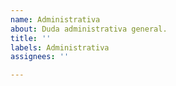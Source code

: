 ```yaml
---
name: Administrativa
about: Duda administrativa general.
title: ''
labels: Administrativa
assignees: ''

---
```



